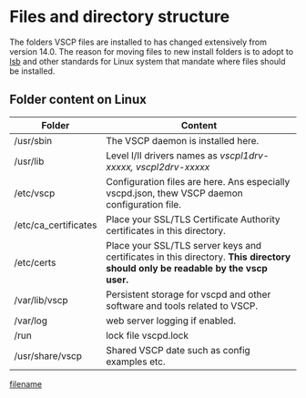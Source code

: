 # Files and directory structure

The folders VSCP files are installed to has changed extensively from version 14.0. The reason for moving files to new install folders is to adopt to [lsb](https://refspecs.linuxfoundation.org/lsb.shtml) and other standards for Linux system that mandate where files should be installed.

## Folder content on Linux

| Folder      | Content | 
| ------      | ------- | 
| /usr/sbin   | The VSCP daemon is installed here. | 
| /usr/lib | Level I/II drivers names as _vscpl1drv-xxxxx, vscpl2drv-xxxxx_ |
| /etc/vscp | Configuration files are here. Ans especially vscpd.json, thew VSCP daemon configuration file. |
| /etc/ca_certificates  | Place your SSL/TLS Certificate Authority certificates in this directory. | 
| /etc/certs  | Place your SSL/TLS server keys and certificates in this directory. **This directory should only be readable by the vscp user.** |
| /var/lib/vscp | Persistent storage for vscpd and other software and tools related to VSCP. |
| /var/log | web server logging if enabled. | 
| /run | lock file vscpd.lock |
| /usr/share/vscp | Shared VSCP date such as config examples etc. | 

    
[filename](./bottom_copyright.md ':include')

